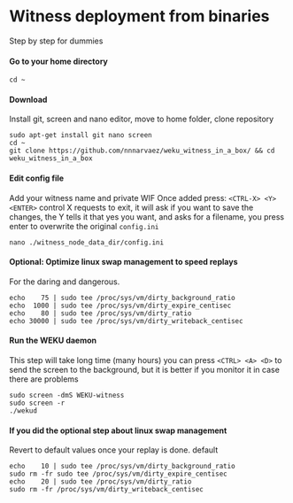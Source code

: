 # Witness deployment from binaries
Step by step for dummies

#### Go to your home directory
```
cd ~
```

#### Download
Install git, screen and nano editor, move to home folder, clone repository
```
sudo apt-get install git nano screen
cd ~
git clone https://github.com/nnnarvaez/weku_witness_in_a_box/ && cd weku_witness_in_a_box
```

#### Edit config file
Add your witness name and private WIF
Once added press: `<CTRL-X> <Y> <ENTER>`
control X requests to exit, it will ask if you want to save the changes, the Y tells it that yes you want, and asks for a filename, you press enter to overwrite the original `config.ini`

```
nano ./witness_node_data_dir/config.ini
```

#### Optional: Optimize linux swap management to speed replays
For the daring and dangerous.
```
echo    75 | sudo tee /proc/sys/vm/dirty_background_ratio
echo  1000 | sudo tee /proc/sys/vm/dirty_expire_centisec
echo    80 | sudo tee /proc/sys/vm/dirty_ratio
echo 30000 | sudo tee /proc/sys/vm/dirty_writeback_centisec
``` 

#### Run the WEKU daemon 
This step will take long time (many hours) you can press `<CTRL> <A> <D>` to send the screen to the background, but it is better if you monitor it in case there are problems

```
sudo screen -dmS WEKU-witness
sudo screen -r
./wekud
```



#### If you did the optional step about linux swap management
Revert to default values once your replay is done. 
default
```
echo    10 | sudo tee /proc/sys/vm/dirty_background_ratio
sudo rm -fr sudo tee /proc/sys/vm/dirty_expire_centisec
echo    20 | sudo tee /proc/sys/vm/dirty_ratio
sudo rm -fr /proc/sys/vm/dirty_writeback_centisec
```
